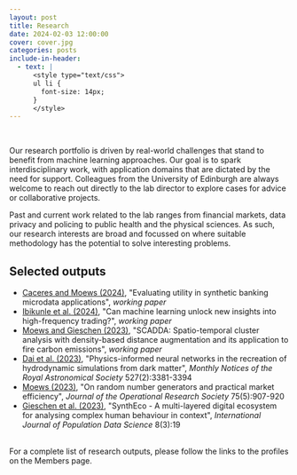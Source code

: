 ```yaml
---
layout: post
title: Research
date: 2024-02-03 12:00:00
cover: cover.jpg
categories: posts
include-in-header:
  - text: |
      <style type="text/css">
      ul li {
        font-size: 14px;
      }
      </style>
---
```


<br>

Our research portfolio is driven by real-world challenges that stand to benefit from machine learning approaches. Our goal is to spark interdisciplinary work, with application domains that are dictated by the need for support. Colleagues from the University of Edinburgh are always welcome to reach out directly to the lab director to explore cases for advice or collaborative projects.

Past and current work related to the lab ranges from financial markets, data privacy and policing to public health and the physical sciences. As such, our research interests are broad and focussed on where suitable methodology has the potential to solve interesting problems.

## Selected outputs

- [Caceres and Moews (2024)](https://arxiv.org/abs/2311.04290), "Evaluating utility in synthetic banking microdata applications", _working paper_
- [Ibikunle et al. (2024)](https://arxiv.org/abs/2405.08101), "Can machine learning unlock new insights into high-frequency trading?", _working paper_
- [Moews and Gieschen (2023)](https://arxiv.org/abs/2410.22519), "SCADDA: Spatio-temporal cluster analysis with density-based distance augmentation and its application to fire carbon emissions", _working paper_
- [Dai et al. (2023)](https://doi.org/10.1093/mnras/stad3394), "Physics-informed neural networks in the recreation of hydrodynamic simulations from dark matter", _Monthly Notices of the Royal Astronomical Society_ 527(2):3381-3394
- [Moews (2023)](https://doi.org/10.1080/01605682.2023.2219292), "On random number generators and practical market efficiency", _Journal of the Operational Research Society_ 75(5):907-920
- [Gieschen et al. (2023)](https://doi.org/10.23889/ijpds.v8i3.2285), "SynthEco - A multi-layered digital ecosystem for analysing complex human behaviour in context", _International Journal of Population Data Science_ 8(3):19

<br>
For a complete list of research outputs, please follow the links to the profiles on the Members page.

<br>
